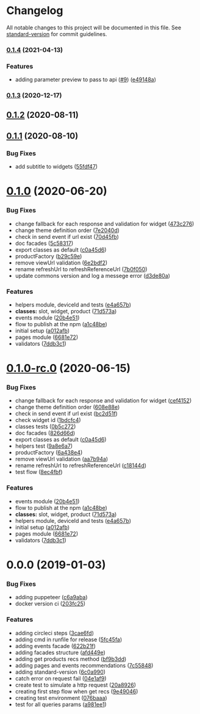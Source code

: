 # Changelog

All notable changes to this project will be documented in this file. See [standard-version](https://github.com/conventional-changelog/standard-version) for commit guidelines.

### [0.1.4](https://github.com/chaordic/engage-onsite-sdk-js/compare/v0.1.3...v0.1.4) (2021-04-13)


### Features

* adding parameter preview to pass to api ([#9](https://github.com/chaordic/engage-onsite-sdk-js/issues/9)) ([e49148a](https://github.com/chaordic/engage-onsite-sdk-js/commit/e49148a22d6c9de4868ac504eb5f151f998b0b9a))

### [0.1.3](https://github.com/chaordic/engage-onsite-sdk-js/compare/v0.1.2...v0.1.3) (2020-12-17)

<a name="0.1.2"></a>
## [0.1.2](https://github.com/chaordic/engage-onsite-sdk-js/compare/v0.1.1...v0.1.2) (2020-08-11)



<a name="0.1.1"></a>
## [0.1.1](https://github.com/chaordic/engage-onsite-sdk-js/compare/v0.1.0...v0.1.1) (2020-08-10)


### Bug Fixes

* add subtitle to widgets ([55fdf47](https://github.com/chaordic/engage-onsite-sdk-js/commit/55fdf47))



<a name="0.1.0"></a>
# [0.1.0](https://github.com/chaordic/engage-onsite-sdk-js/compare/v0.0.0...v0.1.0) (2020-06-20)


### Bug Fixes

* change fallback for each response and validation for widget ([473c276](https://github.com/chaordic/engage-onsite-sdk-js/commit/473c276))
* change theme definition order ([7e2040d](https://github.com/chaordic/engage-onsite-sdk-js/commit/7e2040d))
* check in send event if url exist ([70d45fb](https://github.com/chaordic/engage-onsite-sdk-js/commit/70d45fb))
* doc facades ([5c58317](https://github.com/chaordic/engage-onsite-sdk-js/commit/5c58317))
* export classes as default ([c0a45d6](https://github.com/chaordic/engage-onsite-sdk-js/commit/c0a45d6))
* productFactory ([b29c59e](https://github.com/chaordic/engage-onsite-sdk-js/commit/b29c59e))
* remove viewUrl validation ([6e2bdf2](https://github.com/chaordic/engage-onsite-sdk-js/commit/6e2bdf2))
* rename refreshUrl to refreshReferenceUrl ([7b0f050](https://github.com/chaordic/engage-onsite-sdk-js/commit/7b0f050))
* update commons version and log a messege error ([d3de80a](https://github.com/chaordic/engage-onsite-sdk-js/commit/d3de80a))


### Features

* helpers module, deviceId and tests ([e4a657b](https://github.com/chaordic/engage-onsite-sdk-js/commit/e4a657b))
* **classes:** slot, widget, product ([71d573a](https://github.com/chaordic/engage-onsite-sdk-js/commit/71d573a))
* events module ([20b4e51](https://github.com/chaordic/engage-onsite-sdk-js/commit/20b4e51))
* flow to publish at the npm ([a1c48be](https://github.com/chaordic/engage-onsite-sdk-js/commit/a1c48be))
* initial setup ([a012afb](https://github.com/chaordic/engage-onsite-sdk-js/commit/a012afb))
* pages module ([6681e72](https://github.com/chaordic/engage-onsite-sdk-js/commit/6681e72))
* validators ([7ddb3c1](https://github.com/chaordic/engage-onsite-sdk-js/commit/7ddb3c1))



<a name="0.1.0-rc.0"></a>
# [0.1.0-rc.0](https://github.com/chaordic/engage-onsite-sdk-js/compare/v0.0.0...v0.1.0-rc.0) (2020-06-15)


### Bug Fixes

* change fallback for each response and validation for widget ([cef4152](https://github.com/chaordic/engage-onsite-sdk-js/commit/cef4152))
* change theme definition order ([608e88e](https://github.com/chaordic/engage-onsite-sdk-js/commit/608e88e))
* check in send event if url exist ([bc2d51f](https://github.com/chaordic/engage-onsite-sdk-js/commit/bc2d51f))
* check widget id ([1bdcfc4](https://github.com/chaordic/engage-onsite-sdk-js/commit/1bdcfc4))
* classes tests ([0b5c272](https://github.com/chaordic/engage-onsite-sdk-js/commit/0b5c272))
* doc facades ([826d66d](https://github.com/chaordic/engage-onsite-sdk-js/commit/826d66d))
* export classes as default ([c0a45d6](https://github.com/chaordic/engage-onsite-sdk-js/commit/c0a45d6))
* helpers test ([9a8e6a7](https://github.com/chaordic/engage-onsite-sdk-js/commit/9a8e6a7))
* productFactory ([6a438e4](https://github.com/chaordic/engage-onsite-sdk-js/commit/6a438e4))
* remove viewUrl validation ([aa7b94a](https://github.com/chaordic/engage-onsite-sdk-js/commit/aa7b94a))
* rename refreshUrl to refreshReferenceUrl ([c18144d](https://github.com/chaordic/engage-onsite-sdk-js/commit/c18144d))
* test flow ([8ec4fbf](https://github.com/chaordic/engage-onsite-sdk-js/commit/8ec4fbf))


### Features

* events module ([20b4e51](https://github.com/chaordic/engage-onsite-sdk-js/commit/20b4e51))
* flow to publish at the npm ([a1c48be](https://github.com/chaordic/engage-onsite-sdk-js/commit/a1c48be))
* **classes:** slot, widget, product ([71d573a](https://github.com/chaordic/engage-onsite-sdk-js/commit/71d573a))
* helpers module, deviceId and tests ([e4a657b](https://github.com/chaordic/engage-onsite-sdk-js/commit/e4a657b))
* initial setup ([a012afb](https://github.com/chaordic/engage-onsite-sdk-js/commit/a012afb))
* pages module ([6681e72](https://github.com/chaordic/engage-onsite-sdk-js/commit/6681e72))
* validators ([7ddb3c1](https://github.com/chaordic/engage-onsite-sdk-js/commit/7ddb3c1))



<a name="0.0.0"></a>
# 0.0.0 (2019-01-03)


### Bug Fixes

* adding puppeteer ([c6a9aba](https://github.com/chaordic/engage-onsite-sdk-js/commit/c6a9aba))
* docker version ci ([203fc25](https://github.com/chaordic/engage-onsite-sdk-js/commit/203fc25))


### Features

* adding circleci steps ([3cae6fd](https://github.com/chaordic/engage-onsite-sdk-js/commit/3cae6fd))
* adding cmd in runfile for release ([5fc45fa](https://github.com/chaordic/engage-onsite-sdk-js/commit/5fc45fa))
* adding events facade ([622b21f](https://github.com/chaordic/engage-onsite-sdk-js/commit/622b21f))
* adding facades structure ([afd449e](https://github.com/chaordic/engage-onsite-sdk-js/commit/afd449e))
* adding get products recs method ([bf9b3dd](https://github.com/chaordic/engage-onsite-sdk-js/commit/bf9b3dd))
* adding pages and events recommendations ([7c55848](https://github.com/chaordic/engage-onsite-sdk-js/commit/7c55848))
* adding standard-version ([6c0a990](https://github.com/chaordic/engage-onsite-sdk-js/commit/6c0a990))
* catch error on request fail ([04e1af9](https://github.com/chaordic/engage-onsite-sdk-js/commit/04e1af9))
* create test to simulate a http request ([20a8926](https://github.com/chaordic/engage-onsite-sdk-js/commit/20a8926))
* creating first step flow when get recs ([9e49046](https://github.com/chaordic/engage-onsite-sdk-js/commit/9e49046))
* creating test environment ([076baaa](https://github.com/chaordic/engage-onsite-sdk-js/commit/076baaa))
* test for all queries params ([a981ee1](https://github.com/chaordic/engage-onsite-sdk-js/commit/a981ee1))
